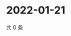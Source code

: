 # 2022-01-21

共 0 条

<!-- BEGIN WEIBO -->
<!-- 最后更新时间 Fri Jan 21 2022 12:16:30 GMT+0800 (China Standard Time) -->

<!-- END WEIBO -->
